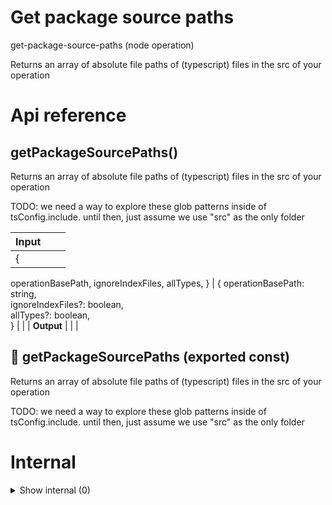 # Get package source paths

get-package-source-paths (node operation)

Returns an array of absolute file paths of (typescript) files in the src of your operation




# Api reference

## getPackageSourcePaths()

Returns an array of absolute file paths of (typescript) files in the src of your operation

TODO: we need a way to explore these glob patterns inside of tsConfig.include.
until then, just assume we use "src" as the only folder


| Input      |    |    |
| ---------- | -- | -- |
| {
  operationBasePath,
  ignoreIndexFiles,
  allTypes,
} | { operationBasePath: string, <br />ignoreIndexFiles?: boolean, <br />allTypes?: boolean, <br /> } |  |
| **Output** |    |    |



## 📄 getPackageSourcePaths (exported const)

Returns an array of absolute file paths of (typescript) files in the src of your operation

TODO: we need a way to explore these glob patterns inside of tsConfig.include.
until then, just assume we use "src" as the only folder

# Internal

<details><summary>Show internal (0)</summary>
  
  
  </details>

